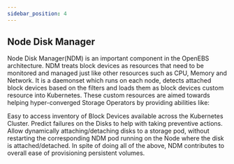 ```yaml
---
sidebar_position: 4
---
```


## Node Disk Manager

Node Disk Manager(NDM) is an important component in the OpenEBS architecture. NDM treats block devices as resources that need to be monitored and managed just like other resources such as CPU, Memory and Network. It is a daemonset which runs on each node, detects attached block devices based on the filters and loads them as block devices custom resource into Kubernetes. These custom resources are aimed towards helping hyper-converged Storage Operators by providing abilities like:

Easy to access inventory of Block Devices available across the Kubernetes Cluster.
Predict failures on the Disks to help with taking preventive actions.
Allow dynamically attaching/detaching disks to a storage pod, without restarting the corresponding NDM pod running on the Node where the disk is attached/detached.
In spite of doing all of the above, NDM contributes to overall ease of provisioning persistent volumes.

